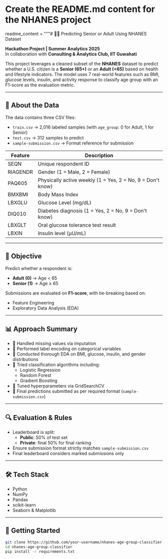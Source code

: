 # Create the README.md content for the NHANES project
readme_content = """# 👨‍⚕️ Predicting Senior or Adult Using NHANES Dataset

**Hackathon Project | Summer Analytics 2025**  
In collaboration with **Consulting & Analytics Club, IIT Guwahati**

This project leverages a cleaned subset of the **NHANES** dataset to predict whether a U.S. citizen is a **Senior (65+)** or an **Adult (<65)** based on health and lifestyle indicators. The model uses 7 real-world features such as BMI, glucose levels, insulin, and activity response to classify age group with an F1-score as the evaluation metric.

---

## 📂 About the Data

The data contains three CSV files:

- `train.csv` → 2,016 labeled samples (with `age_group`: 0 for Adult, 1 for Senior)  
- `test.csv` → 312 samples to predict  
- `sample-submission.csv` → Format reference for submission

| Feature      | Description                                                              |
|--------------|--------------------------------------------------------------------------|
| SEQN         | Unique respondent ID                                                     |
| RIAGENDR     | Gender (1 = Male, 2 = Female)                                             |
| PAQ605       | Physically active weekly (1 = Yes, 2 = No, 9 = Don't know)               |
| BMXBMI       | Body Mass Index                                                          |
| LBXGLU       | Glucose Level (mg/dL)                                                    |
| DIQ010       | Diabetes diagnosis (1 = Yes, 2 = No, 9 = Don't know)                     |
| LBXGLT       | Oral glucose tolerance test result                                       |
| LBXIN        | Insulin level (μU/mL)                                                    |

---

## 🎯 Objective

Predict whether a respondent is:
- **Adult (0)** → Age < 65  
- **Senior (1)** → Age ≥ 65

Submissions are evaluated on **F1-score**, with tie-breaking based on:
- Feature Engineering
- Exploratory Data Analysis (EDA)

---

## 📊 Approach Summary

- 📌 Handled missing values via imputation
- 📌 Performed label encoding on categorical variables
- 📌 Conducted thorough EDA on BMI, glucose, insulin, and gender distributions
- 📌 Tried classification algorithms including:
  - Logistic Regression
  - Random Forest
  - Gradient Boosting
- 📌 Tuned hyperparameters via GridSearchCV
- 📌 Final predictions submitted as per required format (`sample-submission.csv`)

---

## 🔍 Evaluation & Rules

- Leaderboard is split:
  - **Public**: 50% of test set
  - **Private**: final 50% for final ranking
- Ensure submission format strictly matches `sample-submission.csv`
- Final leaderboard considers marked submissions only

---

## 🛠 Tech Stack

- Python
- NumPy
- Pandas
- scikit-learn
- Seaborn & Matplotlib

---

## 🚀 Getting Started

```bash
git clone https://github.com/your-username/nhanes-age-group-classifier.git
cd nhanes-age-group-classifier
pip install -r requirements.txt
